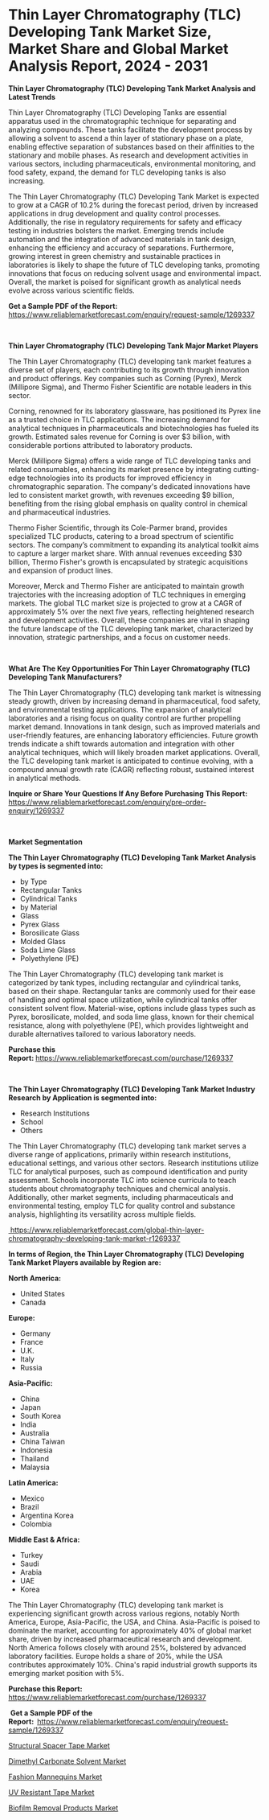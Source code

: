 <p><h1>Thin Layer Chromatography (TLC) Developing Tank Market Size, Market Share and Global Market Analysis Report, 2024 - 2031</h1></p><p><strong>Thin Layer Chromatography (TLC) Developing Tank Market Analysis and Latest Trends</strong></p>
<p><p>Thin Layer Chromatography (TLC) Developing Tanks are essential apparatus used in the chromatographic technique for separating and analyzing compounds. These tanks facilitate the development process by allowing a solvent to ascend a thin layer of stationary phase on a plate, enabling effective separation of substances based on their affinities to the stationary and mobile phases. As research and development activities in various sectors, including pharmaceuticals, environmental monitoring, and food safety, expand, the demand for TLC developing tanks is also increasing.</p><p>The Thin Layer Chromatography (TLC) Developing Tank Market is expected to grow at a CAGR of 10.2% during the forecast period, driven by increased applications in drug development and quality control processes. Additionally, the rise in regulatory requirements for safety and efficacy testing in industries bolsters the market. Emerging trends include automation and the integration of advanced materials in tank design, enhancing the efficiency and accuracy of separations. Furthermore, growing interest in green chemistry and sustainable practices in laboratories is likely to shape the future of TLC developing tanks, promoting innovations that focus on reducing solvent usage and environmental impact. Overall, the market is poised for significant growth as analytical needs evolve across various scientific fields.</p></p>
<p><strong>Get a Sample PDF of the Report:&nbsp;</strong> <a href="https://www.reliablemarketforecast.com/enquiry/request-sample/1269337?utm_campaign=1110&utm_medium=2&utm_source=Github&utm_content=ia&utm_term=11122024&utm_id=thin-layer-chromatography-tlc-developing-tank">https://www.reliablemarketforecast.com/enquiry/request-sample/1269337</a></p>
<p>&nbsp;</p>
<p><strong>Thin Layer Chromatography (TLC) Developing Tank Major Market Players</strong></p>
<p><p>The Thin Layer Chromatography (TLC) developing tank market features a diverse set of players, each contributing to its growth through innovation and product offerings. Key companies such as Corning (Pyrex), Merck (Millipore Sigma), and Thermo Fisher Scientific are notable leaders in this sector.</p><p>Corning, renowned for its laboratory glassware, has positioned its Pyrex line as a trusted choice in TLC applications. The increasing demand for analytical techniques in pharmaceuticals and biotechnologies has fueled its growth. Estimated sales revenue for Corning is over $3 billion, with considerable portions attributed to laboratory products.</p><p>Merck (Millipore Sigma) offers a wide range of TLC developing tanks and related consumables, enhancing its market presence by integrating cutting-edge technologies into its products for improved efficiency in chromatographic separation. The company's dedicated innovations have led to consistent market growth, with revenues exceeding $9 billion, benefiting from the rising global emphasis on quality control in chemical and pharmaceutical industries.</p><p>Thermo Fisher Scientific, through its Cole-Parmer brand, provides specialized TLC products, catering to a broad spectrum of scientific sectors. The company’s commitment to expanding its analytical toolkit aims to capture a larger market share. With annual revenues exceeding $30 billion, Thermo Fisher's growth is encapsulated by strategic acquisitions and expansion of product lines.</p><p>Moreover, Merck and Thermo Fisher are anticipated to maintain growth trajectories with the increasing adoption of TLC techniques in emerging markets. The global TLC market size is projected to grow at a CAGR of approximately 5% over the next five years, reflecting heightened research and development activities. Overall, these companies are vital in shaping the future landscape of the TLC developing tank market, characterized by innovation, strategic partnerships, and a focus on customer needs.</p></p>
<p>&nbsp;</p>
<p><strong>What Are The Key Opportunities For Thin Layer Chromatography (TLC) Developing Tank Manufacturers?</strong></p>
<p><p>The Thin Layer Chromatography (TLC) developing tank market is witnessing steady growth, driven by increasing demand in pharmaceutical, food safety, and environmental testing applications. The expansion of analytical laboratories and a rising focus on quality control are further propelling market demand. Innovations in tank design, such as improved materials and user-friendly features, are enhancing laboratory efficiencies. Future growth trends indicate a shift towards automation and integration with other analytical techniques, which will likely broaden market applications. Overall, the TLC developing tank market is anticipated to continue evolving, with a compound annual growth rate (CAGR) reflecting robust, sustained interest in analytical methods.</p></p>
<p><strong>Inquire or Share Your Questions If Any Before Purchasing This Report:</strong> <a href="https://www.reliablemarketforecast.com/enquiry/pre-order-enquiry/1269337?utm_campaign=1110&utm_medium=2&utm_source=Github&utm_content=ia&utm_term=11122024&utm_id=thin-layer-chromatography-tlc-developing-tank">https://www.reliablemarketforecast.com/enquiry/pre-order-enquiry/1269337</a></p>
<p>&nbsp;</p>
<p><strong>Market Segmentation</strong></p>
<p><strong>The Thin Layer Chromatography (TLC) Developing Tank Market Analysis by types is segmented into:</strong></p>
<p><ul><li>by Type</li><li>Rectangular Tanks</li><li>Cylindrical Tanks</li><li>by Material</li><li>Glass</li><li>Pyrex Glass</li><li>Borosilicate Glass</li><li>Molded Glass</li><li>Soda Lime Glass</li><li>Polyethylene (PE)</li></ul></p>
<p><p>The Thin Layer Chromatography (TLC) developing tank market is categorized by tank types, including rectangular and cylindrical tanks, based on their shape. Rectangular tanks are commonly used for their ease of handling and optimal space utilization, while cylindrical tanks offer consistent solvent flow. Material-wise, options include glass types such as Pyrex, borosilicate, molded, and soda lime glass, known for their chemical resistance, along with polyethylene (PE), which provides lightweight and durable alternatives tailored to various laboratory needs.</p></p>
<p><strong>Purchase this Report:&nbsp;</strong><a href="https://www.reliablemarketforecast.com/purchase/1269337?utm_campaign=1110&utm_medium=2&utm_source=Github&utm_content=ia&utm_term=11122024&utm_id=thin-layer-chromatography-tlc-developing-tank">https://www.reliablemarketforecast.com/purchase/1269337</a></p>
<p>&nbsp;</p>
<p><strong>The Thin Layer Chromatography (TLC) Developing Tank Market Industry Research by Application is segmented into:</strong></p>
<p><ul><li>Research Institutions</li><li>School</li><li>Others</li></ul></p>
<p><p>The Thin Layer Chromatography (TLC) developing tank market serves a diverse range of applications, primarily within research institutions, educational settings, and various other sectors. Research institutions utilize TLC for analytical purposes, such as compound identification and purity assessment. Schools incorporate TLC into science curricula to teach students about chromatography techniques and chemical analysis. Additionally, other market segments, including pharmaceuticals and environmental testing, employ TLC for quality control and substance analysis, highlighting its versatility across multiple fields.</p></p>
<p><a href="https://www.reliablemarketforecast.com/global-thin-layer-chromatography-developing-tank-market-r1269337?utm_campaign=1110&utm_medium=2&utm_source=Github&utm_content=ia&utm_term=11122024&utm_id=thin-layer-chromatography-tlc-developing-tank">&nbsp;https://www.reliablemarketforecast.com/global-thin-layer-chromatography-developing-tank-market-r1269337</a></p>
<p><strong>In terms of Region, the Thin Layer Chromatography (TLC) Developing Tank Market Players available by Region are:</strong></p>
<p>
    <p> <strong> North America: </strong>
        <ul>
            <li>United States</li>
            <li>Canada</li>
        </ul>
        </p> 
    <p> <strong> Europe: </strong>
        <ul>
            <li>Germany</li>
            <li>France</li>
            <li>U.K.</li>
            <li>Italy</li>
            <li>Russia</li>
        </ul>
        </p> 
    <p> <strong> Asia-Pacific: </strong>
        <ul>
            <li>China</li>
            <li>Japan</li>
            <li>South Korea</li>
            <li>India</li>
            <li>Australia</li>
            <li>China Taiwan</li>
            <li>Indonesia</li>
            <li>Thailand</li>
            <li>Malaysia</li>
        </ul>
        </p> 
    <p> <strong> Latin America: </strong>
        <ul>
            <li>Mexico</li>
            <li>Brazil</li>
            <li>Argentina Korea</li>
            <li>Colombia</li>
        </ul>
        </p> 
    <p> <strong> Middle East & Africa: </strong>
        <ul>
            <li>Turkey</li>
            <li>Saudi</li>
            <li>Arabia</li>
            <li>UAE</li>
            <li>Korea</li>
        </ul>
    </p>
    </p>
<p><p>The Thin Layer Chromatography (TLC) developing tank market is experiencing significant growth across various regions, notably North America, Europe, Asia-Pacific, the USA, and China. Asia-Pacific is poised to dominate the market, accounting for approximately 40% of global market share, driven by increased pharmaceutical research and development. North America follows closely with around 25%, bolstered by advanced laboratory facilities. Europe holds a share of 20%, while the USA contributes approximately 10%. China's rapid industrial growth supports its emerging market position with 5%.</p></p>
<p><strong>Purchase this Report: </strong><a href="https://www.reliablemarketforecast.com/purchase/1269337?utm_campaign=1110&utm_medium=2&utm_source=Github&utm_content=ia&utm_term=11122024&utm_id=thin-layer-chromatography-tlc-developing-tank">https://www.reliablemarketforecast.com/purchase/1269337</a></p>
<p>&nbsp;<strong>Get a Sample PDF of the Report:&nbsp;&nbsp;</strong><a href="https://www.reliablemarketforecast.com/enquiry/request-sample/1269337?utm_campaign=1110&utm_medium=2&utm_source=Github&utm_content=ia&utm_term=11122024&utm_id=thin-layer-chromatography-tlc-developing-tank">https://www.reliablemarketforecast.com/enquiry/request-sample/1269337</a></p>
<p><strong></strong></p>
<p><p><a href="https://www.linkedin.com/pulse/thorough-examinati-insightronics-rah0f?utm_campaign=1110&utm_medium=2&utm_source=Github&utm_content=ia&utm_term=11122024&utm_id=thin-layer-chromatography-tlc-developing-tank">Structural Spacer Tape Market</a></p><p><a href="https://www.linkedin.com/pulse/growth-insights-dimethyl-carbonate-solvent-market-whats-6s8pe?utm_campaign=1110&utm_medium=2&utm_source=Github&utm_content=ia&utm_term=11122024&utm_id=thin-layer-chromatography-tlc-developing-tank">Dimethyl Carbonate Solvent Market</a></p><p><a href="https://www.linkedin.com/pulse/thorough-examinati-insightronics-rah0f?utm_campaign=1110&utm_medium=2&utm_source=Github&utm_content=ia&utm_term=11122024&utm_id=thin-layer-chromatography-tlc-developing-tank">Fashion Mannequins Market</a></p><p><a href="https://www.linkedin.com/pulse/strategic-forecast-uv-resistant-tape-market-growth-trends-size-1rqbe?utm_campaign=1110&utm_medium=2&utm_source=Github&utm_content=ia&utm_term=11122024&utm_id=thin-layer-chromatography-tlc-developing-tank">UV Resistant Tape Market</a></p><p><a href="https://www.linkedin.com/pulse/c-hannibex-sqmmf?utm_campaign=1110&utm_medium=2&utm_source=Github&utm_content=ia&utm_term=11122024&utm_id=thin-layer-chromatography-tlc-developing-tank">Biofilm Removal Products Market</a></p></p>